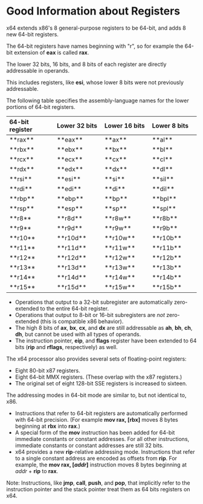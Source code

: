 # Good Information about Registers

x64 extends x86's 8 general-purpose registers to be 64-bit, and adds 8 new 64-bit registers. 

The 64-bit registers have names beginning with "r", so for example the 64-bit extension of **eax** is called **rax**. 

The lower 32 bits, 16 bits, and 8 bits of each register are directly addressable in operands. 

This includes registers, like **esi**, whose lower 8 bits were not previously addressable. 

The following table specifies the assembly-language names for the lower portions of 64-bit registers.

<table><colgroup><col width="25%"> <col width="25%"> <col width="25%"> <col width="25%"></colgroup>

<thead>

<tr class="header">

<th align="left">64-bit register</th>

<th align="left">Lower 32 bits</th>

<th align="left">Lower 16 bits</th>

<th align="left">Lower 8 bits</th>

</tr>

</thead>

<tbody>

<tr class="odd">

<td align="left">**rax**</td>

<td align="left">**eax**</td>

<td align="left">**ax**</td>

<td align="left">**al**</td>

</tr>

<tr class="even">

<td align="left">**rbx**</td>

<td align="left">**ebx**</td>

<td align="left">**bx**</td>

<td align="left">**bl**</td>

</tr>

<tr class="odd">

<td align="left">**rcx**</td>

<td align="left">**ecx**</td>

<td align="left">**cx**</td>

<td align="left">**cl**</td>

</tr>

<tr class="even">

<td align="left">**rdx**</td>

<td align="left">**edx**</td>

<td align="left">**dx**</td>

<td align="left">**dl**</td>

</tr>

<tr class="odd">

<td align="left">**rsi**</td>

<td align="left">**esi**</td>

<td align="left">**si**</td>

<td align="left">**sil**</td>

</tr>

<tr class="even">

<td align="left">**rdi**</td>

<td align="left">**edi**</td>

<td align="left">**di**</td>

<td align="left">**dil**</td>

</tr>

<tr class="odd">

<td align="left">**rbp**</td>

<td align="left">**ebp**</td>

<td align="left">**bp**</td>

<td align="left">**bpl**</td>

</tr>

<tr class="even">

<td align="left">**rsp**</td>

<td align="left">**esp**</td>

<td align="left">**sp**</td>

<td align="left">**spl**</td>

</tr>

<tr class="odd">

<td align="left">**r8**</td>

<td align="left">**r8d**</td>

<td align="left">**r8w**</td>

<td align="left">**r8b**</td>

</tr>

<tr class="even">

<td align="left">**r9**</td>

<td align="left">**r9d**</td>

<td align="left">**r9w**</td>

<td align="left">**r9b**</td>

</tr>

<tr class="odd">

<td align="left">**r10**</td>

<td align="left">**r10d**</td>

<td align="left">**r10w**</td>

<td align="left">**r10b**</td>

</tr>

<tr class="even">

<td align="left">**r11**</td>

<td align="left">**r11d**</td>

<td align="left">**r11w**</td>

<td align="left">**r11b**</td>

</tr>

<tr class="odd">

<td align="left">**r12**</td>

<td align="left">**r12d**</td>

<td align="left">**r12w**</td>

<td align="left">**r12b**</td>

</tr>

<tr class="even">

<td align="left">**r13**</td>

<td align="left">**r13d**</td>

<td align="left">**r13w**</td>

<td align="left">**r13b**</td>

</tr>

<tr class="odd">

<td align="left">**r14**</td>

<td align="left">**r14d**</td>

<td align="left">**r14w**</td>

<td align="left">**r14b**</td>

</tr>

<tr class="even">

<td align="left">**r15**</td>

<td align="left">**r15d**</td>

<td align="left">**r15w**</td>

<td align="left">**r15b**</td>

</tr>

</tbody>

</table>

 

* Operations that output to a 32-bit subregister are automatically zero-extended to the entire 64-bit register. 
* Operations that output to 8-bit or 16-bit subregisters are *not* zero-extended (this is compatible x86 behavior).
* The high 8 bits of **ax**, **bx**, **cx**, and **dx** are still addressable as **ah**, **bh**, **ch**, **dh**, but cannot be used with all types of operands.
* The instruction pointer, **eip**, and **flags** register have been extended to 64 bits (**rip** and **rflags**, respectively) as well.

The x64 processor also provides several sets of floating-point registers:

* Eight 80-bit x87 registers.
*  Eight 64-bit MMX registers. (These overlap with the x87 registers.)
*  The original set of eight 128-bit SSE registers is increased to sixteen.

The addressing modes in 64-bit mode are similar to, but not identical to, x86.

* Instructions that refer to 64-bit registers are automatically performed with 64-bit precision. (For example **mov rax, \[rbx\]** moves 8 bytes beginning at **rbx** into **rax**.)
* A special form of the **mov** instruction has been added for 64-bit immediate constants or constant addresses. For all other instructions, immediate constants or constant addresses are still 32 bits.
* x64 provides a new **rip**-relative addressing mode. Instructions that refer to a single constant address are encoded as offsets from **rip**. For example, the **mov rax, \[***addr***\]** instruction moves 8 bytes beginning at *addr* + **rip** to **rax**.

Note: Instructions, like **jmp**, **call**, **push**, and **pop**, that implicitly refer to the instruction pointer and the stack pointer treat them as 64 bits registers on x64.

